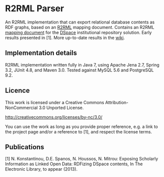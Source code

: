 # R2RML Parser

An R2RML implementation that can export relational database contents as RDF graphs, based on an [R2RML](http://www.w3.org/TR/r2rml/) mapping document. Contains an R2RML [mapping document](https://github.com/nkons/r2rml-parser/blob/master/dspace/dspace-mapping.rdf) for the [DSpace](http://www.dspace.org/) institutional repository solution. Early results presented in [1]. More up-to-date results in the [wiki](https://github.com/nkons/r2rml-parser/wiki).

## Implementation details

R2RML implementation written fully in Java 7, using Apache Jena 2.7, Spring 3.2, JUnit 4.8, and Maven 3.0. Tested against MySQL 5.6 and PostgreSQL 9.2.

## Licence

This work is licensed under a Creative Commons Attribution-NonCommercial 3.0 Unported License.

http://creativecommons.org/licenses/by-nc/3.0/

You can use the work as long as you provide proper reference, e.g. a link to the project page and/or a reference to [1], and respect the license terms.

## Publications

[1] N. Konstantinou, D.E. Spanos, N. Houssos, N. Mitrou: Exposing Scholarly Information as Linked Open Data: RDFizing DSpace contents, In The Electronic Library, to appear (2013).
